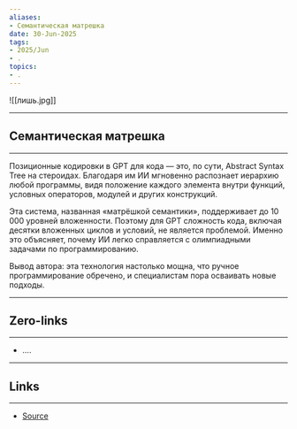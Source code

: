 ```yaml
---
aliases: 
- Семантическая матрешка 
date: 30-Jun-2025
tags:
- 2025/Jun
- .
topics:
- .
---
```

![[лишь.jpg]]


-----
##  Семантическая матрешка 
-----
Позиционные кодировки в GPT для кода — это, по сути, Abstract Syntax Tree на стероидах. Благодаря им ИИ мгновенно распознает иерархию любой программы, видя положение каждого элемента внутри функций, условных операторов, модулей и других конструкций.

Эта система, названная «матрёшкой семантики», поддерживает до 10 000 уровней вложенности. Поэтому для GPT сложность кода, включая десятки вложенных циклов и условий, не является проблемой. Именно это объясняет, почему ИИ легко справляется с олимпиадными задачами по программированию.

Вывод автора: эта технология настолько мощна, что ручное программирование обречено, и специалистам пора осваивать новые подходы.

---
## Zero-links
---
- ....

---
## Links
---
- [Source](https://t.me/turboproject/1728)